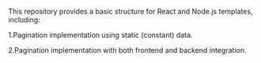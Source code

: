 This repository provides a basic structure for React and Node.js templates, including:

1.Pagination implementation using static (constant) data.

2.Pagination implementation with both frontend and backend integration.
